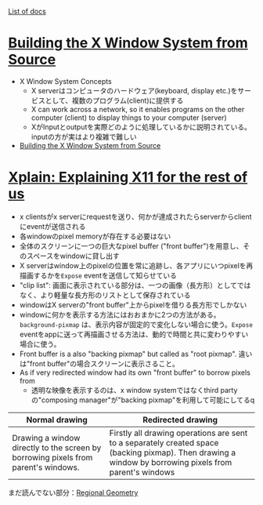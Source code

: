 
[List of docs](https://www.x.org/wiki/Development/)

# [Building the X Window System from Source](https://wiki.x.org/wiki/Building_the_X_Window_System/#introduction)
- X Window System Concepts
	- X serverはコンピュータのハードウェア(keyboard, display etc.)をサービスとして、複数のプログラム(client)に提供する
	- X can work across a network, so it enables programs on the other computer (client) to display things to your computer (server)
	- XがInputとoutputを実際どのように処理しているかに説明されている。inputの方が実はより複雑で難しい
-  [Building the X Window System from Source](https://wiki.x.org/wiki/Building_the_X_Window_System/#introduction)

# [Xplain: Explaining X11 for the rest of us](http://magcius.github.io/xplain/article/)
- x clientsがx serverにrequestを送り、何かが達成されたらserverからclientにeventが送信される
- 各windowのpixel memoryが存在する必要はない
- 全体のスクリーンに一つの巨大なpixel buffer ("front buffer")を用意し、そのスペースをwindowに貸し出す
- X serverはwindow上のpixelの位置を常に追跡し、各アプリにいつpixelを再描画するかを`Expose` eventを送信して知らせている
- "clip list": 画面に表示されている部分は、一つの画像（長方形）としてではなく、より軽量な長方形のリストとして保存されている
- windowはX serverの"front buffer"上からpixelを借りる長方形でしかない
- windowに何かを表示する方法にはおおまかに2つの方法がある。`background-pixmap` は、表示内容が固定的で変化しない場合に使う。`Expose` eventをappに送って再描画させる方法は、動的で時間と共に変わりやすい場合に使う。
- Front buffer is a also "backing pixmap" but called as "root pixmap". 違いは"front buffer"の場合スクリーンに表示さること。
- As if very redirected window had its own "front buffer" to borrow pixels from
	- 透明な映像を表示するのは、x window systemではなくthird partyの"composing manager"が"backing pixmap"を利用して可能にしてるq

| Normal drawing                                                                         | Redirected drawing                                                                                                                                      |
| -------------------------------------------------------------------------------------- | ------------------------------------------------------------------------------------------------------------------------------------------------------- |
| Drawing a window directly to the screen by borrowing pixels from parent's windows.<br> | Firstly all drawing operations are sent to a separately created space (backing pixmap). Then drawing a window by borrowing pixels from parent's windows |

まだ読んでない部分：[Regional Geometry](https://magcius.github.io/xplain/article/regions.html)

# 
